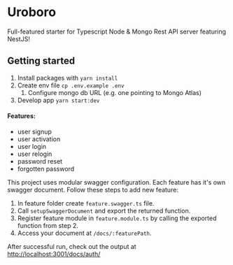 # Uroboro

Full-featured starter for Typescript Node & Mongo Rest API server featuring NestJS!

## Getting started

1. Install packages with `yarn install`
2. Create env file `cp .env.example .env`
   1. Configure mongo db URL (e.g. one pointing to Mongo Atlas)
3. Develop app `yarn start:dev` 


#### Features:
- user signup
- user activation
- user login
- user relogin
- password reset
- forgotten password



This project uses modular swagger configuration. Each feature has it's own swagger document.
Follow these steps to add new feature:

1. In feature folder create `feature.swagger.ts` file.
2. Call `setupSwaggerDocument` and export the returned function.
3. Register feature module in `feature.module.ts` by calling the exported function from step 2.
4. Access your document at `/docs/:featurePath`.

After successful run, check out the output at [http://localhost:3001/docs/auth/](http://localhost:3001/docs/auth/)


